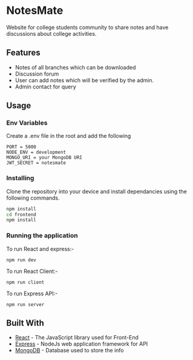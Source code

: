 # NotesMate

Website for college students community to share notes and have discussions about college activities.

## Features

- Notes of all branches which can be downloaded
- Discussion forum
- User can add notes which will be verified by the admin.
- Admin contact for query

## Usage

### Env Variables

Create a .env file in the root and add the following

```
PORT = 5000
NODE_ENV = development
MONGO_URI = your MongoDB URI
JWT_SECRET = notesmate
```

### Installing

Clone the repository into your device and install dependancies using the following commands.

```bash
npm install
cd frontend
npm install
```

### Running the application

To run React and express:-

```
npm run dev
```

To run React Client:-

```
npm run client
```

To run Express API:-

```
npm run server
```

## Built With

- [React](https://reactjs.org/docs/getting-started.html/) - The JavaScript library used for Front-End
- [Express](https://expressjs.com/en/starter/installing.html/) - NodeJs web application framework for API
- [MongoDB](https://www.mongodb.com//) - Database used to store the info
